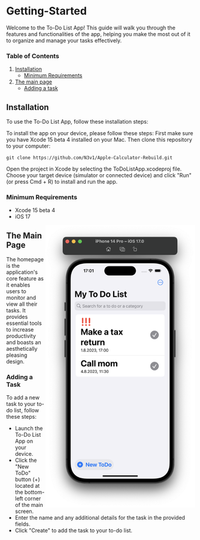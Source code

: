 # Getting-Started
<!--<img align="right"  width="100" src="https://media.giphy.com/media/M9gbBd9nbDrOTu1Mqx/giphy.gif"></a>-->
Welcome to the To-Do List App! This guide will walk you through the features and functionalities of the app, helping you make the most out of it to organize and manage your tasks effectively.

### Table of Contents
1. [Installation](https://github.com/N3v1/To-Do-App/blob/main/How-To-Use.md#installation)
    - [Minimum Requirements](https://github.com/N3v1/To-Do-App/blob/main/How-To-Use.md#minimum-requirements)
2. [The main page](https://github.com/N3v1/To-Do-App/blob/main/How-To-Use.md#the-main-page)
    - [Adding a task](https://github.com/N3v1/To-Do-App/blob/main/How-To-Use.md#adding-a-task)

## Installation
To use the To-Do List App, follow these installation steps:

To install the app on your device, please follow these steps: First make sure you have Xcode 15 beta 4 installed on your Mac. Then clone this repository to your computer:

``` 
git clone https://github.com/N3v1/Apple-Calculator-Rebuild.git
```

Open the project in Xcode by selecting the ToDoListApp.xcodeproj file.
Choose your target device (simulator or connected device) and click "Run" (or press Cmd + R) to install and run the app.

### Minimum Requirements
- Xcode 15 beta 4
- iOS 17
  
<img align="right" width="400" src="Reminder.png"></a>
<!--<img align="right" width="200" src="CreateToDo.png"></a>-->
## The Main Page
The homepage is the application's core feature as it enables users to monitor and view all their tasks. It provides essential tools to increase productivity and boasts an aesthetically pleasing design.

### Adding a Task
To add a new task to your to-do list, follow these steps:

- Launch the To-Do List App on your device.
- Click the "New ToDo" button (+) located at the bottom-left corner of the main screen.
- Enter the name and any additional details for the task in the provided fields.
- Click "Create" to add the task to your to-do list.
